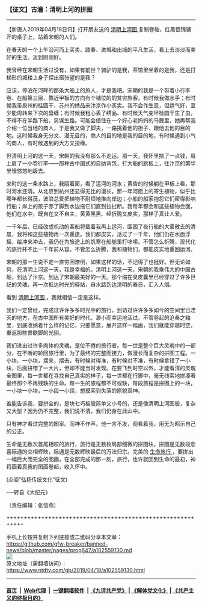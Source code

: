 ### 【征文】古瀹：清明上河的拼图
------------------------

<div class="post_content" itemprop="articleBody">
 <p>
  【新唐人2019年04月18日讯】打开朋友送的
  <a href="https://www.ntdtv.com/gb/清明上河图.htm">
   清明上河图
  </a>
  复制卷轴，红黑佤锦铺开的桌子上，站着宋朝的人们。
 </p>
 <p>
  在春天的一个上午沿河而上买卖、踏春、进城和出城的平凡生活，看上去淡淡而美好的生活。淡到刚刚好。
 </p>
 <p>
  我曾经在宋朝生活过没有，如果有前世？骑驴的是我，茶馆里坐着的是我，还是打梯形的城楼上身子探出窗张望的是我？
 </p>
 <p>
  应该，停泊在河畔的那条大船上的旅人，才是我吧。宋朝的我是一个带着小行李卷、在船第三层、靠近甲板的方向有个铺位的的贫穷旅客。有时候我做水手；有时候我带泉州的桂圆干、苏州的绣品来汴京作小买卖。我不会作生意，但运气好，至少能周转来下次的盘缠；有时候我粗心丢了绣品、有时候天气变坏桂圆干生了虫，不得不在半路下船，另谋生路。可能会借住在一个好心老妈妈的马厩里，她再帮我介绍一位当地的商人，于是我又做了脚夫，一路挑着他的担子、跟他去他的目的地。这时候我身无分文、漫无目的，商人的目的地是我的目的地，有时候遇到小气的商人，有时候遇到的大方又投缘。
 </p>
 <p>
  但清明上河的这一天，宋朝的我没有那么不走运。那一天，我怀里揣了一点钱，肩上肩了一小卷行李——那种古中国式的自助背包，打大船的跳板上，往汴京的繁华里慢悠悠地踱去。
 </p>
 <p>
  来时的这一条水路上，我隔着窗，看了运河的河水；黄昏的时候躺在甲板上看，那时河水还清。从北京到杭州还显得无比的漫长，那一年河面上的寄生植物，似乎比哪年都长得茂，波浪总爱把植物不耐烦地推向岸边；小船的船家抱怨它们密得影响行船；岸上的孩子赤了脚到水边拖它们直到拉扯断。我每年都会和这些植物会面，他们在水中，既自在又不自主，黄黄黑黑、经折腾又皮实，那样子真让人爱。
 </p>
 <p>
  一千年后，已经改成机动的客船将载着我再上运河，围困了夜行船的大雾散去的清晨，我将和这些植物再一次重逢。我们都皮实，活过了一千年，他们仍在水面浮摇，给冲来冲去，我仍在为旅途上的饥寒在船舱里打哆嗦。不管怎么折腾，现代化的旅行并不比一千年前从容，不管怎么折腾，我和植物们，都能皮实地重回运河。
 </p>
 <p>
  宋朝的那一生说不定一直穷困潦倒，如果这样的话，不记得了也挺好。但无论如何，在清明上河这一天，我是幸福的。清明上河这一天，宋朝的我乘伟大的中国古船，到达了汴京。到达了宋朝最美好的一天。那个缩在臭皮囊里已经穿过了许多世纪的灵魂，再一次抵达时光的驿站，自水路到达清明的春日，汇入人烟。
 </p>
 <p>
  看到
  <a href="https://www.ntdtv.com/gb/清明上河图.htm">
   清明上河图
  </a>
  ，我就相信一定是这样。
 </p>
 <p>
  我们一定曾经，完成过许许多多时光中的旅行，到访过许许多多如今的空间里已湮灭的地方，在古中国所有美好的时代，渺小而幸运地活过。不管卷起的沧桑之轴里，到底收纳着什么样的记忆，只要愿意，展开这样一幅画，我们就能穿越时空，重返那些曾歇脚的光阴。
 </p>
 <p>
  我们进出过许多肉体的灵魂，是位不倦的旅行者。每一世是整个巨大灵魂中的一部分，在不断的轮回旅行里，为了最终的完整而接力，做漫长而复杂的拼图工程。一小块、一小块，摆来，摆去，有时候对得准，有时候对不准，有时候拿错了一小块，后面拼错了一大片，但却不能当时发现。在要飞到时空以外，才能看清的灵魂全图里，每一世都在寻找自己真实的样子，每一世都在行脚中，毫无线索地拼凑著最终那个不再残缺的生命。每一生的旅程都不可或缺，每段旅程是拼图上的一块，一小块一小块，一小段一小段，想摸索到失落的原貌真神。
 </p>
 <p>
  谁能告诉我，要拼全的，是块七巧板般简单又小号的，还是像清明上河图般，复杂又大型？因为仍不完整，我们说不清，我们仍身在此山中。
 </p>
 <p>
  只有神才看过完整的图案。而神不作声。他一言不发，观看着我，用无为昭示自己的公正。
 </p>
 <p>
  生命是无数次首尾相咬的旅行，旅行是无数枚局部细微的拼图块，拼图是无数段悲喜际遇的交相辉映，际遇是无数辉映最后的万法归宗。完美的
  <a href="https://www.ntdtv.com/gb/生命旅行.htm">
   生命旅行
  </a>
  ，要拼出一幅巨大而完全的图画，在全部完成的那一刻，旅行，也许就回到生命的最初，神将画着真我的图画卷起，收入怀中。
 </p>
 <p>
  (点阅“弘扬传统文化”征文)
 </p>
 <p>
  ──转自《大纪元》
 </p>
 <p>
  （责任编辑：张信燕）
 </p>
 <div class="single_ad">
 </div>
</div>

+++++++++++++++++++++++++++++++++++++++++++++++++++++++++++<br/><br/>
手机上长按并复制下列链接或二维码分享本文章：<br/>
https://github.com/gfw-breaker/banned-news/blob/master/pages/prog647/a102559130.md <br/>
<a href='https://github.com/gfw-breaker/banned-news/blob/master/pages/prog647/a102559130.md'><img src='https://github.com/gfw-breaker/banned-news/blob/master/pages/prog647/a102559130.md.png'/></a> <br/>
原文地址（需翻墙访问）：https://www.ntdtv.com/gb/2019/04/18/a102559130.html


------------------------
#### [首页](https://github.com/gfw-breaker/banned-news/blob/master/README.md) &nbsp;|&nbsp; [Web代理](https://github.com/labour-camp/helloworld) &nbsp;|&nbsp; [一键翻墙软件](https://github.com/gfw-breaker/nogfw/blob/master/README.md) &nbsp;| [《九评共产党》](https://github.com/gfw-breaker/9ping.md/blob/master/README.md#九评之一评共产党是什么) | [《解体党文化》](https://github.com/gfw-breaker/jtdwh.md/blob/master/README.md) | [《共产主义的终极目的》](https://github.com/gfw-breaker/gczydzjmd.md/blob/master/README.md)

